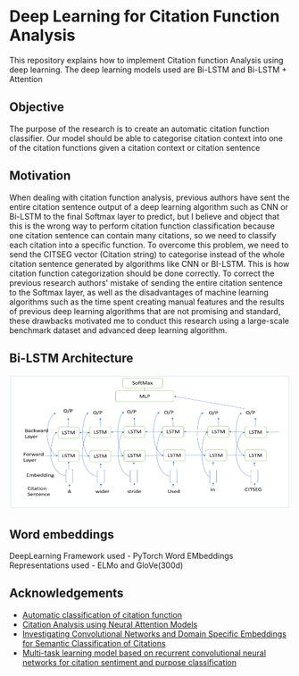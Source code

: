 
# Deep Learning for Citation Function Analysis

This repository explains how to implement Citation function Analysis using deep learning. The deep learning models used are Bi-LSTM and Bi-LSTM + Attention

## Objective
The purpose of the research is to create an automatic citation function classifier. Our model should be able to categorise citation context into one of the citation functions given a citation context or citation sentence

## Motivation

When dealing with citation function analysis, previous authors have sent the entire citation sentence output of a deep learning algorithm such as CNN or Bi-LSTM to the final Softmax layer to predict, but I believe and object that this is the wrong way to perform citation function classification because one citation sentence can contain many citations, so we need to classify each citation into a specific function. To overcome this problem, we need to send the CITSEG vector (Citation string) to categorise instead of the whole citation sentence generated by algorithms like CNN or BI-LSTM. This is how citation function categorization should be done correctly. To correct the previous research authors' mistake of sending the entire citation sentence to the Softmax layer, as well as the disadvantages of machine learning algorithms such as the time spent creating manual features and the results of previous deep learning algorithms that are not promising and standard, these drawbacks motivated me to conduct this research using a large-scale benchmark dataset and advanced deep learning algorithm.

## Bi-LSTM Architecture

![Bi-LSTM](https://github.com/phanipulagala619/citation-function-classification/blob/main/bilstm%20architecture.PNG)

## Word embeddings

DeepLearning Framework used - PyTorch
Word EMbeddings Representations used - ELMo and GloVe(300d)
 
## Acknowledgements

 - [Automatic classification of citation function](https://dl.acm.org/doi/10.5555/1610075.1610091)
 - [Citation Analysis using Neural Attention Models](https://aclanthology.org/W16-6109/)
 - [Investigating Convolutional Networks and Domain Specific Embeddings for Semantic Classification of Citations](http://madoc.bib.uni-mannheim.de/42818/1/WOSP_2017_paper_7%20%289%29.pdf)
 - [Multi-task learning model based on recurrent convolutional neural networks for citation sentiment and purpose classification](https://www.semanticscholar.org/paper/Multi-task-learning-model-based-on-recurrent-neural-Yousif-Niu/79ce56d98921073f2310cd57d1c6a4126b79f7a7)
  
